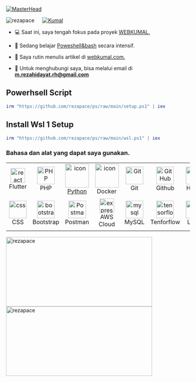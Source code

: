 [![MasterHead](https://i.postimg.cc/DwfkrKGd/Reza-Hidayat-1.gif)](https://webkumal.com/)


<img src="https://komarev.com/ghpvc/?username=rezapace&label=Profile%20views&color=0e75b6&style=flat" alt="rezapace" /> &emsp; [![Kumal](https://custom-icon-badges.demolab.com/badge/kumal-.com-blue.svg?logo=kumal)](http://webkumal.com/)

- 💻 Saat ini, saya tengah fokus pada proyek [WEBKUMAL.](https://webkumal.com/)

- 📓 Sedang belajar [Poweshell&bash](github.com/rezapace/ps) secara intensif.

- 📝 Saya rutin menulis artikel di [webkumal.com.](https://webkumal.com/)

- 📮 Untuk menghubungi saya, bisa melalui email di **m.rezahidayat.rh@gmail.com**

## Powerhsell Script
```powershell
irm "https://github.com/rezapace/ps/raw/main/setup.ps1" | iex
```

## Install Wsl 1 Setup
```powershell
irm "https://github.com/rezapace/ps/raw/main/wsl.ps1" | iex
```
 
<h3 align="left">Bahasa dan alat yang dapat saya gunakan.</h3>

<table align="center">

  <tr>
       <td align="center"  width="96">
      <a href="#flutter" target="_blank"> <img src="https://skillicons.dev/icons?i=flutter" alt="react" width="40" height="40"/> </a> 
      <br>Flutter
    </td>
     <td align="center" width="96">
      <a href="#php">
        <img src="https://i.ibb.co/LzmYpDX/146-1466902-php-logo-png-transparent-php-logo-png-png-removebg-preview.png" width="48" height="48" alt="PHP" />
      </a>
      <br>PHP
    </td>
    <td align="center" width="96">
      <a href="#macropower-tech">
        <img src="https://techstack-generator.vercel.app/python-icon.svg" alt="icon" width="65" height="65" />
  <br>Python
      </a>
    <td align="center" width="96">
        <img src="https://techstack-generator.vercel.app/docker-icon.svg" alt="icon" width="65" height="65" />
      <br>Docker
    </td>
      <td align="center" width="96">
      <a href="#git" >
        <img src="https://upload.wikimedia.org/wikipedia/commons/thumb/3/3f/Git_icon.svg/1200px-Git_icon.svg.png" width="48" height="48" alt="Git" />
      </a>
      <br>Git
    </td>
      <td align="center" width="96">
        <img src="https://user-images.githubusercontent.com/25181517/192108374-8da61ba1-99ec-41d7-80b8-fb2f7c0a4948.png" width="48" height="48" alt="GitHub" />
      <br>Github
    </td>
      <td align="center"  width="96">
        <img src="https://skillicons.dev/icons?i=html" width="48" height="48" alt="HTML" />
      <br>HTML
    </td>
        <td align="center"  width="96">
     <a href="#Golang" target="_blank"> <img src="https://img.icons8.com/color/256/golang.png" alt="Golang" width="40" height="40"/> </a> 
      <br>Golang
    </td>
      </td>
        <td align="center"  width="96">
     <a href="#figma" target="_blank"> <img src="https://cdn.iconscout.com/icon/free/png-256/figma-2296071-1912030.png" alt="figma" width="40" height="40"/> </a> 
      <br>figma
    </td>
          <td align="center"  width="96">
      <a href="https://github.com/rezapace/LINUX">
        <img src="https://img.icons8.com/color/256/bash.png" width="48" height="48" alt="bash" />
      </a>
      <br>bash
    </td>
</tr>
<tr>
    <td align="center" width="96">
        <img src="https://skillicons.dev/icons?i=css" width="48" height="48" alt="css" />
      <br>CSS
    </td>
    <td align="center"  width="96">
        <img src="https://skillicons.dev/icons?i=bootstrap" width="48" height="48" alt="bootstrap" />
      <br>Bootstrap
    </td>
     <td align="center" width="96">
        <img src="https://user-images.githubusercontent.com/25181517/192109061-e138ca71-337c-4019-8d42-4792fdaa7128.png" width="48" height="48" alt="Postman" />
      <br>Postman
    </td>
    <td align="center" width="96">
      <a href="#aws" target="_blank"> <img src="https://techstack-generator.vercel.app/aws-icon.svg" alt="express" width="40" height="40"/> </a>
      <br>AWS Cloud
    </td>
    <td align="center" width="96">
        <img src="https://skillicons.dev/icons?i=mysql" width="48" height="48" alt="mysql" />
      <br>MySQL
    </td>
     <td align="center" width="96">
        <a href="#tensorflow">
            <img src="https://skillicons.dev/icons?i=tensorflow" width="48" height="48"
                alt="tensorflow" />
        </a>
        <br>Tenforflow
    </td>
       <td align="center" width="96">
      <a href="#linux" >
        <img src="https://cdn.iconscout.com/icon/free/png-256/linux-3628892-3030032.png" width="48" height="48" alt="linux" />
      </a>
      <br>Linux
    </td>
     <td align="center" width="96">
      <a href="#firebase">
        <img src="https://skillicons.dev/icons?i=firebase" width="48" height="48" alt="Firebase" />
      </a>
      <br>Firebase
    </td>
        <td align="center"  width="96">
      <a href="#vscode">
        <img src="https://upload.wikimedia.org/wikipedia/commons/9/9a/Visual_Studio_Code_1.35_icon.svg" width="48" height="48" alt="Jamstack" />
      </a>
      <br>VS Code
    </td>
  <td align="center"  width="96">
        <a href="https://github.com/rezapace/WIN">
        <img src="https://img.icons8.com/color/256/powershell.png" width="48" height="48" alt="powershell" />
      </a>
      <br>powershell
    </td>
</tr>
</table>

<div style="display: inline-block;">
  <img align="left" src="https://github-readme-stats.vercel.app/api?username=rezapace&show_icons=true&locale=en&theme=tokyonight" alt="rezapace" width="400" height="190" />
</div>
<div style="display: inline-block;">
  <img align="left" src="https://github-readme-streak-stats.herokuapp.com/?user=rezapace&theme=tokyonight" alt="rezapace" width="400" height="190" />
</div>




